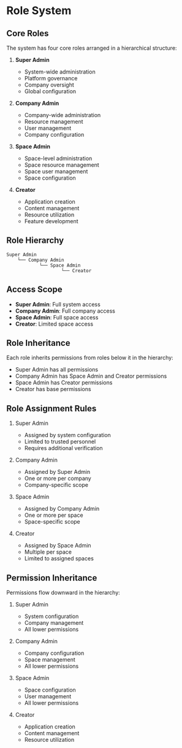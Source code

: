 # Role System

## Core Roles

The system has four core roles arranged in a hierarchical structure:

1. **Super Admin**
   - System-wide administration
   - Platform governance
   - Company oversight
   - Global configuration

2. **Company Admin**
   - Company-wide administration
   - Resource management
   - User management
   - Company configuration

3. **Space Admin**
   - Space-level administration
   - Space resource management
   - Space user management
   - Space configuration

4. **Creator**
   - Application creation
   - Content management
   - Resource utilization
   - Feature development

## Role Hierarchy

```
Super Admin
    └── Company Admin
            └── Space Admin
                    └── Creator
```

## Access Scope

- **Super Admin**: Full system access
- **Company Admin**: Full company access
- **Space Admin**: Full space access
- **Creator**: Limited space access

## Role Inheritance

Each role inherits permissions from roles below it in the hierarchy:

- Super Admin has all permissions
- Company Admin has Space Admin and Creator permissions
- Space Admin has Creator permissions
- Creator has base permissions

## Role Assignment Rules

1. Super Admin
   - Assigned by system configuration
   - Limited to trusted personnel
   - Requires additional verification

2. Company Admin
   - Assigned by Super Admin
   - One or more per company
   - Company-specific scope

3. Space Admin
   - Assigned by Company Admin
   - One or more per space
   - Space-specific scope

4. Creator
   - Assigned by Space Admin
   - Multiple per space
   - Limited to assigned spaces

## Permission Inheritance

Permissions flow downward in the hierarchy:

1. Super Admin
   - System configuration
   - Company management
   - All lower permissions

2. Company Admin
   - Company configuration
   - Space management
   - All lower permissions

3. Space Admin
   - Space configuration
   - User management
   - All lower permissions

4. Creator
   - Application creation
   - Content management
   - Resource utilization